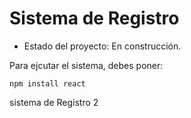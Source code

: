 <h1> Sistema de Registro</h1>

- Estado del proyecto: En construcción.

Para ejcutar el sistema, debes poner:

```npm install react```

sistema de Registro 2
